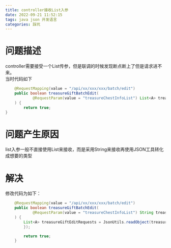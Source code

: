 ```yaml
---
title: controller接收List入参
date: 2022-09-21 11:52:15
tags: java json 开发语言
categories: 踩坑
---
```


<!--more-->

# 问题描述

controller需要接受一个List传参，但是联调的时候发现断点断上了但是请求进不来。  
当时代码如下

```java
    @RequestMapping(value = "/api/xx/xxx/xxx/batch/edit")
    public boolean treasureGiftBatchEdit(
            @RequestParam(value = "treasureChestInfoList") List<A> treasureChestInfoList
    ) {
		return true;
}
```

# 问题产生原因

list入参一般不直接使用List来接收，而是采用String来接收再使用JSON工具转化成想要的类型

# 解决

修改代码为如下：

```java
    @RequestMapping(value = "/api/xx/xxx/xxx/batch/edit")
    public boolean treasureGiftBatchEdit(
            @RequestParam(value = "treasureChestInfoList") String treasureChestInfoList
    ) {
        List<A> treasureGiftEditRequests = JsonUtils.readObject(treasureChestInfoList, new TypeReference<List<A>>() {
        });

        return true;
    }
```